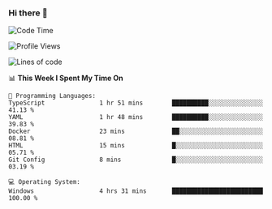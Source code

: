 ### Hi there 👋
<!--START_SECTION:waka-->
![Code Time](http://img.shields.io/badge/Code%20Time-68%20hrs%209%20mins-blue)

![Profile Views](http://img.shields.io/badge/Profile%20Views-0-blue)

![Lines of code](https://img.shields.io/badge/From%20Hello%20World%20I%27ve%20Written-656.8%20thousand%20lines%20of%20code-blue)

📊 **This Week I Spent My Time On** 

```text
💬 Programming Languages: 
TypeScript               1 hr 51 mins        ██████████░░░░░░░░░░░░░░░   41.13 % 
YAML                     1 hr 48 mins        ██████████░░░░░░░░░░░░░░░   39.83 % 
Docker                   23 mins             ██░░░░░░░░░░░░░░░░░░░░░░░   08.81 % 
HTML                     15 mins             █░░░░░░░░░░░░░░░░░░░░░░░░   05.71 % 
Git Config               8 mins              █░░░░░░░░░░░░░░░░░░░░░░░░   03.19 % 

💻 Operating System: 
Windows                  4 hrs 31 mins       █████████████████████████   100.00 % 
```


<!--END_SECTION:waka-->
<!--
**AnimeruFR/AnimeruFR** is a ✨ _special_ ✨ repository because its `README.md` (this file) appears on your GitHub profile.

Here are some ideas to get you started:

- 🔭 I’m currently working on ...
- 🌱 I’m currently learning ...
- 👯 I’m looking to collaborate on ...
- 🤔 I’m looking for help with ...
- 💬 Ask me about ...
- 📫 How to reach me: ...
- 😄 Pronouns: ...
- ⚡ Fun fact: ...
-->
